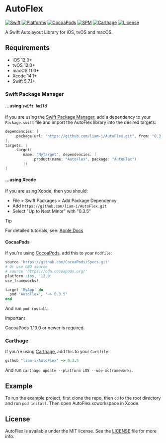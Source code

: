 # AutoFlex

<!-- [![CI Status](https://img.shields.io/travis/Liam/AutoFlex.svg?style=flat)](https://travis-ci.org/Liam/AutoFlex) -->
[![Swift](https://img.shields.io/badge/Swift-5.7_5.8_5.9_5.10-orange?style=flat-square)](https://img.shields.io/badge/Swift-5.7_5.8_5.9_5.10-Orange?style=flat-square)
[![Platforms](https://img.shields.io/badge/Platforms-iOS_tvOS_macOS_visionOS-yellowgreen?style=flat-square)](https://img.shields.io/badge/Platforms-iOS_tvOS_macOS_visionOS-Green?style=flat-square)
[![CocoaPods](https://img.shields.io/cocoapods/v/AutoFlex.svg?style=flat)](https://cocoapods.org/pods/AutoFlex)
[![SPM](https://img.shields.io/badge/SPM-supported-DE5C43.svg?style=flat)](https://swift.org/package-manager)
[![Carthage](https://img.shields.io/badge/Carthage-supported-4BC51D.svg?style=flat-square)](https://github.com/Carthage/Carthage)
[![License](https://img.shields.io/cocoapods/l/AutoFlex.svg?style=flat)](https://github.com/liam-i/AutoFlex/blob/main/LICENSE)
<!--[![Doc](https://img.shields.io/badge/Swift-Doc-DE5C43.svg?style=flat)](https://liam-i.github.io/AutoFlex/main/documentation/autoflex) -->

A Swift Autolayout Library for iOS, tvOS and macOS.

## Requirements

* iOS 12.0+
* tvOS 12.0+
* macOS 11.0+ 
* Xcode 14.1+
* Swift 5.7.1+

### Swift Package Manager

#### ...using `swift build`

If you are using the [Swift Package Manager](https://www.swift.org/documentation/package-manager), add a dependency to your `Package.swift` file and import the AutoFlex library into the desired targets:
```swift
dependencies: [
    .package(url: "https://github.com/liam-i/AutoFlex.git", from: "0.3.5")
],
targets: [
    .target(
        name: "MyTarget", dependencies: [
            .product(name: "AutoFlex", package: "AutoFlex")
        ])
]
```

#### ...using Xcode

If you are using Xcode, then you should:

- File > Swift Packages > Add Package Dependency
- Add `https://github.com/liam-i/AutoFlex.git`
- Select "Up to Next Minor" with "0.3.5"

> [!TIP]
> For detailed tutorials, see: [Apple Docs](https://developer.apple.com/documentation/xcode/adding-package-dependencies-to-your-app)

#### CocoaPods

If you're using [CocoaPods](https://cocoapods.org), add this to your `Podfile`:

```ruby
source 'https://github.com/CocoaPods/Specs.git'
# Or use CND source
# source 'https://cdn.cocoapods.org/'
platform :ios, '12.0'
use_frameworks!

target 'MyApp' do
  pod 'AutoFlex', '~> 0.3.5'
end
```

And run `pod install`.

> [!IMPORTANT]  
> CocoaPods 1.13.0 or newer is required.

### Carthage

If you're using [Carthage](https://github.com/Carthage/Carthage), add this to your `Cartfile`:

```ruby
github "liam-i/AutoFlex" ~> 0.3.5
```

And run `carthage update --platform iOS --use-xcframeworks`.

## Example

To run the example project, first clone the repo, then `cd` to the root directory and run `pod install`. Then open AutoFlex.xcworkspace in Xcode.

## License

AutoFlex is available under the MIT license. See the [LICENSE](./LICENSE) file for more info.
